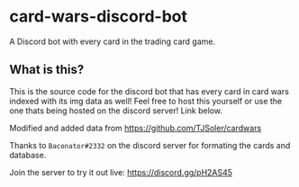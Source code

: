 # card-wars-discord-bot
 A Discord bot with every card in the trading card game.
 
## What is this?
This is the source code for the discord bot that has every card in card wars indexed with its img data as well! Feel free to host this yourself or use the one thats being hosted on the discord server! Link below.

Modified and added data from https://github.com/TJSoler/cardwars

Thanks to ``Baconator#2332`` on the discord server for formating the cards and database.

Join the server to try it out live:
https://discord.gg/pH2AS45
